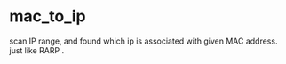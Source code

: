 # mac_to_ip
scan IP range, and found which ip is associated with given MAC address.
just like RARP .


